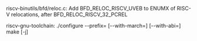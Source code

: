 riscv-binutils/bfd/reloc.c:
    Add BFD_RELOC_RISCV_UVEB
    to ENUMX of RISC-V relocations, after BFD_RELOC_RISCV_32_PCREL

riscv-gnu-toolchain:
    ./configure --prefix=<Installation Dir> [--with-march=<MICROARCH>] [--with-abi=<ABI>]
    make [-j<THREADS>]
